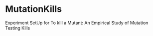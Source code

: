 # MutationKills
Experiment SetUp for To kIll a Mutant: An Empirical Study of Mutation Testing Kills
